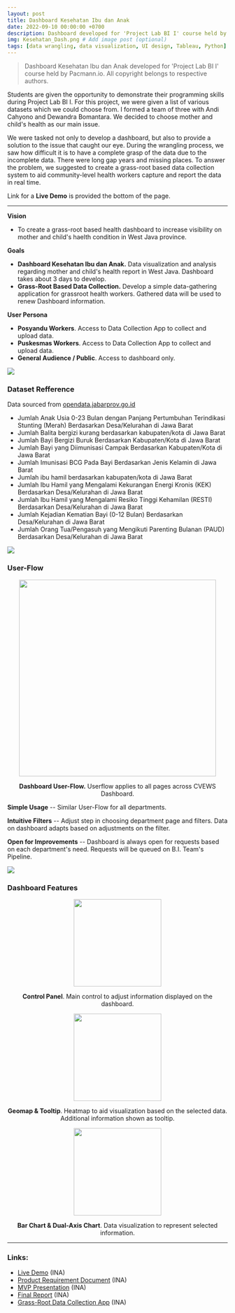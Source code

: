 ```yaml
---
layout: post
title: Dashboard Kesehatan Ibu dan Anak
date: 2022-09-10 00:00:00 +0700
description: Dashboard developed for 'Project Lab BI I' course held by Pacmann.io. All copyright belongs to respective authors. # Add post description (optional)
img: Kesehatan_Dash.png # Add image post (optional)
tags: [data wrangling, data visualization, UI design, Tableau, Python] # add tag
---
```

>Dashboard Kesehatan Ibu dan Anak developed for 'Project Lab BI I' course held by Pacmann.io. All copyright belongs to respective authors.

Students are given the opportunity to demonstrate their programming skills during Project Lab BI I. For this project, we were given a list of various datasets which we could choose from. I formed a team of three with Andi Cahyono and Dewandra Bomantara. We decided to choose mother and child's health as our main issue.

We were tasked not only to develop a dashboard, but also to provide a solution to the issue that caught our eye. During the wrangling process, we saw how difficult it is to have a complete grasp of the data due to the incomplete data. There were long gap years and missing places. To answer the problem, we suggested to create a grass-root based data collection system to aid community-level health workers capture and report the data in real time.

Link for a <strong>Live Demo</strong> is provided the bottom of the page.

<hr>

<strong>Vision</strong>
* To create a grass-root based health dashboard to increase visibility on mother and child's haelth condition in West Java province.

<strong>Goals</strong>
* <strong>Dashboard Kesehatan Ibu dan Anak.</strong> Data visualization and analysis regarding mother and child's health report in West Java. Dashboard takes about 3 days to develop.
* <strong>Grass-Root Based Data Collection.</strong> Develop a simple data-gathering application for grassroot health workers. Gathered data will be used to renew Dashboard information.

<strong>User Persona</strong>
* <strong>Posyandu Workers</strong>. Access to Data Collection App to collect and upload data.
* <strong>Puskesmas Workers</strong>. Access to Data Collection App to collect and upload data.
* <strong>General Audience / Public</strong>. Access to dashboard only. 

<!-- separator -->
<img src="{{site.baseurl}}/assets/img/Separator.png" style="display: block; margin-left: auto; margin-right: auto;"/>
<!-- separator -->

### Dataset Refference
Data sourced from <a href="opendata.jabarprov.go.id">opendata.jabarprov.go.id</a    >
* Jumlah Anak Usia 0-23 Bulan dengan Panjang Pertumbuhan Terindikasi Stunting (Merah) Berdasarkan Desa/Kelurahan di Jawa Barat
* Jumlah Balita bergizi kurang berdasarkan kabupaten/kota di Jawa Barat
* Jumlah Bayi Bergizi Buruk Berdasarkan Kabupaten/Kota di Jawa Barat
* Jumlah Bayi yang Diimunisasi Campak Berdasarkan Kabupaten/Kota di Jawa Barat
* Jumlah Imunisasi BCG Pada Bayi Berdasarkan Jenis Kelamin di Jawa Barat
* Jumlah ibu hamil berdasarkan kabupaten/kota di Jawa Barat
* Jumlah Ibu Hamil yang Mengalami Kekurangan Energi Kronis (KEK) Berdasarkan Desa/Kelurahan di Jawa Barat
* Jumlah Ibu Hamil yang Mengalami Resiko Tinggi Kehamilan (RESTI) Berdasarkan Desa/Kelurahan di Jawa Barat
* Jumlah Kejadian Kematian Bayi (0-12 Bulan) Berdasarkan Desa/Kelurahan di Jawa Barat
* Jumlah Orang Tua/Pengasuh yang Mengikuti Parenting Bulanan (PAUD) Berdasarkan Desa/Kelurahan di Jawa Barat

<!-- separator -->
<img src="{{site.baseurl}}/assets/img/Separator.png" style="display: block; margin-left: auto; margin-right: auto;"/>
<!-- separator -->

### User-Flow
<img src="{{site.baseurl}}/assets/img/Kesehatan_UserFlow.png" width="450" height="auto" style="display: block; margin-left: auto; margin-right: auto;"/>
<p style="text-align:center"><strong> Dashboard User-Flow.</strong> Userflow applies to all pages across CVEWS Dashboard.</p>

<strong>Simple Usage</strong> -- Similar User-Flow for all departments.

<strong>Intuitive Filters</strong> -- Adjust step in choosing department page and filters. Data on dashboard adapts based on adjustments on the filter.

<strong>Open for Improvements</strong> -- Dashboard is always open for requests based on each department's need. Requests will be queued on B.I. Team's Pipeline.

<!-- separator -->
<img src="{{site.baseurl}}/assets/img/Separator.png" style="display: block; margin-left: auto; margin-right: auto;"/>
<!-- separator -->

### Dashboard Features
<img src="{{site.baseurl}}/assets/img/Kesehatan_Filter.png" width="200" height="auto" style="display: block; margin-left: auto; margin-right: auto;"/>
<p style="text-align:center"><strong>Control Panel</strong>. Main control to adjust information displayed on the dashboard.</p>

<img src="{{site.baseurl}}/assets/img/Kesehatan_Geo.png" width="200" height="auto" style="display: block; margin-left: auto; margin-right: auto;"/>
<p style="text-align:center"><strong>Geomap & Tooltip</strong>. Heatmap to aid visualization based on the selected data. Additional information shown as tooltip.</p>

<img src="{{site.baseurl}}/assets/img/Kesehatan_Bar.png" width="200" height="auto" style="display: block; margin-left: auto; margin-right: auto;"/>
<p style="text-align:center"><strong>Bar Chart & Dual-Axis Chart</strong>. Data visualization to represent selected information.</p>

<hr>

### Links:
* <a href="https://public.tableau.com/app/profile/andi.cahyono/viz/DashboardKesehatanIbudanAnak/MVP_Dashboard">Live Demo</a> (INA)
* <a href="https://drive.google.com/file/d/1wYKuQjAn6TaQ4lcQqBPs4lQx4YRrTs3p/view?usp=share_link">Product Requirement Document</a> (INA)
* <a href="https://drive.google.com/file/d/1imCOwTqPEscNlBzOm2P_gXArLv-1ciJK/view?usp=share_link">MVP Presentation</a> (INA)
* <a href="https://drive.google.com/file/d/16kAAU0jDa3P-cLlN_IyKoWto2sMsUoys/view?usp=share_link">Final Report</a> (INA)
* <a href="https://docs.google.com/forms/d/e/1FAIpQLSc-JeSiw0Inh0qm7kuc00b5Z0aAe7J4vMcjXYyLMyv37_zpzA/viewform">Grass-Root Data Collection App</a> (INA)